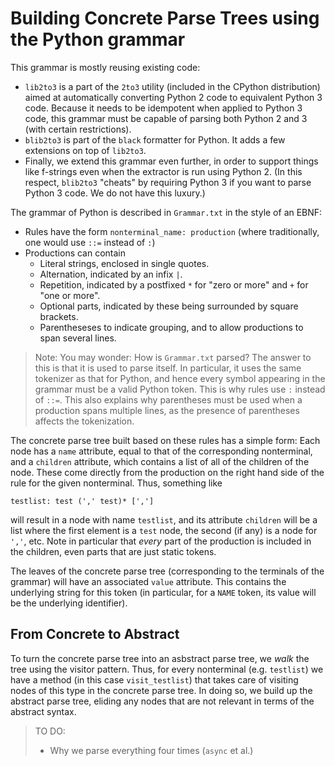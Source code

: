 # Building Concrete Parse Trees using the Python grammar

This grammar is mostly reusing existing code:

- `lib2to3` is a part of the `2to3` utility (included in the CPython
  distribution) aimed at automatically converting Python 2 code to equivalent
  Python 3 code. Because it needs to be idempotent when applied to Python 3
  code, this grammar must be capable of parsing both Python 2 and 3 (with
  certain restrictions).
- `blib2to3` is part of the `black` formatter for Python. It adds a few
  extensions on top of `lib2to3`.
- Finally, we extend this grammar even further, in order to support things like
  f-strings even when the extractor is run using Python 2. (In this respect,
  `blib2to3` "cheats" by requiring Python 3 if you want to parse Python 3 code.
  We do not have this luxury.)

The grammar of Python is described in `Grammar.txt` in the style of an EBNF:

- Rules have the form `nonterminal_name: production` (where traditionally, one
  would use `::=` instead of `:`)
- Productions can contain
    - Literal strings, enclosed in single quotes.
    - Alternation, indicated by an infix `|`.
    - Repetition, indicated by a postfixed `*` for "zero or more" and `+` for
      "one or more".
    - Optional parts, indicated by these being surrounded by square brackets.
    - Parentheseses to indicate grouping, and to allow productions to span several lines.

>Note: You may wonder: How is `Grammar.txt` parsed? The answer to this is that
>it is used to parse itself. In particular, it uses the same tokenizer as that
>for Python, and hence every symbol appearing in the grammar must be a valid
>Python token. This is why rules use `:` instead of `::=`. This also explains
>why parentheses must be used when a production spans multiple lines, as the
>presence of parentheses affects the tokenization.

The concrete parse tree built based on these rules has a simple form: Each node
has a `name` attribute, equal to that of the corresponding nonterminal, and a
`children` attribute, which contains a list of all of the children of the node.
These come directly from the production on the right hand side of the rule for
the given nonterminal. Thus, something like 

```
testlist: test (',' test)* [',']
```

will result in a node with name `testlist`, and its attribute `children` will be
a list where the first element is a `test` node, the second (if any) is a node
for `','`, etc. Note in particular that _every_ part of the production is
included in the children, even parts that are just static tokens.

The leaves of the concrete parse tree (corresponding to the terminals of the
grammar) will have an associated `value` attribute. This contains the underlying
string for this token (in particular, for a `NAME` token, its value will be the
underlying identifier).

## From Concrete to Abstract

To turn the concrete parse tree into an asbstract parse tree, we _walk_ the tree
using the visitor pattern. Thus, for every nonterminal (e.g. `testlist`) we have
a method (in this case `visit_testlist`) that takes care of visiting nodes of
this type in the concrete parse tree. In doing so, we build up the abstract
parse tree, eliding any nodes that are not relevant in terms of the abstract
syntax.

>TO DO: 
>- Why we parse everything four times (`async` et al.)

